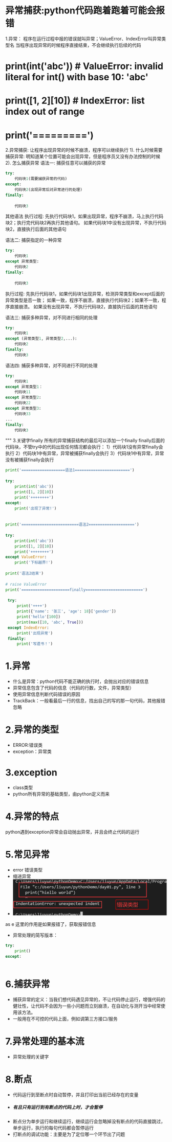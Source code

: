 # 异常捕获:python代码跑着跑着可能会报错



1.异常： 程序在运行过程中报的错误就叫异常；ValueError、IndexError叫异常类型名
当程序出现异常的时候程序直接结束，不会继续执行后续的代码

# print(int('abc'))   # ValueError: invalid literal for int() with base 10: 'abc'
# print([1, 2][10])   # IndexError: list index out of range
# print('=========')
2.异常捕获: 让程序出现异常的时候不崩溃，程序可以继续执行
1). 什么时候需要捕获异常: 明知道某个位置可能会出现异常，但是程序员又没有办法控制的时候
2). 怎么捕获异常
语法一: 捕获任意可以捕获的异常
```python
try:
    代码块1(需要捕获异常的代码)
except:
    代码块2(出现异常后对异常进行的处理)
finally:

    代码块3
```
其他语法
执行过程: 先执行代码块1，如果出现异常，程序不崩溃，马上执行代码块2；执行完代码块2再执行其他语句。
如果代码块1中没有出现异常，不执行代码块2，直接执行后面的其他语句

语法二: 捕获指定的一种异常
```python
try:
    代码块1
except 异常类型:
    代码块2
finally:

    代码块3
```
执行过程: 先执行代码块1，如果代码块1出现异常，检测异常类型和except后面的异常类型是否一致；
如果一致，程序不崩溃，直接执行代码块2；如果不一致，程序直接崩溃。
如果没有出现异常，不执行代码块2，直接执行后面的其他语句

语法三: 捕获多种异常，对不同进行相同的处理
```python
try:
    代码块1
except (异常类型1, 异常类型2,...):
    代码块2
finally:
    代码块3
```
语法四: 捕获多种异常，对不同进行不同的处理
```python
try:
    代码块1
except 异常类型1：
    代码块11
except 异常类型2:
    代码块22
except 异常类型3:
    代码块33
...
finally:
    代码块3
```
"""
3.关键字finally
所有的异常捕获结构的最后可以添加一个finally
finally后面的代码块，不管try中的代码出现任何情况都会执行：
1）代码块1没有异常finally会执行
2）代码块1中有异常，异常被捕获finally会执行
3）代码块1中有异常，异常没有被捕获finally会执行
```python
print('===================语法1========================')

try:
    print(int('abc'))
    print([1, 2][10])
    print('++++++++')
except:
    print('出现了异常!')


print('=========================语法2====================')

try:
    print(int('abc'))
    print([1, 2][10])
    print('++++++++')
except ValueError:
    print('下标越界!')

print('语法2结束')

# raise ValueError
print('=====================finally=========================')

 try:
     print('++++')
     print({'name': '张三', 'age': 18}['gender'])
     print('hello'[100])
     print(max([10, 'abc', True]))
 except IndexError:
     print('出现异常')
 finally:
     print('写遗书！')
```

# 1.异常
- 什么是异常：python代码不能正确的执行时，会抛出对应的错误信息
- 异常信息包含了代码的信息（代码的行数，文件，异常类型）
- 使用异常信息判断代码错误的原因
- TrackBack：一般看最后一行的信息，找出自己的写的那一句代码，其他报错忽略
# 2.异常的类型
- ERROR:错误类
- exception：异常类
# 3.exception
- class类型
-  python所有异常的基础类型，由python定义而来


# 4.异常的特点
python遇到exception异常会自动抛出异常，并且会终止代码的运行
# 5.常见异常
- error 错误类型
- 缩进异常
- ![](2021-12-03-20-16-00.png)

as e 这里的作用是如果报错了，获取报错信息
- 异常处理的简写版本：
```python
try:
    print()
except:
    
```

# 6.捕获异常
- 捕获异常的定义：当我们想代码遇见异常的，不让代码停止运行，增强代码的健壮性，让代码不会因为一些小问题而立刻崩溃，在自动化与测开当中经常使用该方法。
- 一般用在不可控的代码上面，例如调第三方接口/服务

# 7.异常处理的基本流
- 异常处理的关键字





# 8.断点
- 代码运行到至断点时自动暂停，并且打印出当前已经存在的变量
- #####  有且只有运行到有断点的代码上时，才会暂停
- 断点分为单步运行和继续运行，继续运行会忽略掉没有断点的代码直接跳过，单步运行，执行的每句代码都会暂停运行
- 打断点的调试功能：主要是为了定位哪一个环节出了问题

